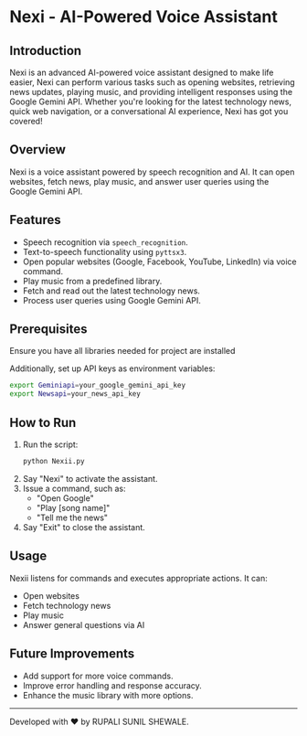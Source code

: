 # Nexi - AI-Powered Voice Assistant

## Introduction
Nexi is an advanced AI-powered voice assistant designed to make life easier, Nexi can perform various tasks such as opening websites, retrieving news updates, playing music, and providing intelligent responses using the Google Gemini API. Whether you're looking for the latest technology news, quick web navigation, or a conversational AI experience, Nexi has got you covered!

## Overview
Nexi is a voice assistant powered by speech recognition and AI. It can open websites, fetch news, play music, and answer user queries using the Google Gemini API.

## Features
- Speech recognition via `speech_recognition`.
- Text-to-speech functionality using `pyttsx3`.
- Open popular websites (Google, Facebook, YouTube, LinkedIn) via voice command.
- Play music from a predefined library.
- Fetch and read out the latest technology news.
- Process user queries using Google Gemini API.

## Prerequisites
Ensure you have all libraries needed for project are installed 

Additionally, set up API keys as environment variables:
```bash
export Geminiapi=your_google_gemini_api_key
export Newsapi=your_news_api_key
```

## How to Run
1. Run the script:
   ```bash
   python Nexii.py
   ```
2. Say "Nexi" to activate the assistant.
3. Issue a command, such as:
   - "Open Google"
   - "Play [song name]"
   - "Tell me the news"
4. Say "Exit" to close the assistant.

## Usage
Nexii listens for commands and executes appropriate actions. It can:
- Open websites
- Fetch technology news
- Play music
- Answer general questions via AI

## Future Improvements
- Add support for more voice commands.
- Improve error handling and response accuracy.
- Enhance the music library with more options.

---
Developed with ❤️ by RUPALI SUNIL SHEWALE.

